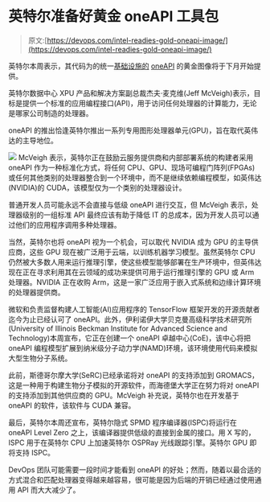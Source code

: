 # 英特尔准备好黄金 oneAPI 工具包

> 原文:[https://devops.com/intel-readies-gold-oneapi-image/](https://devops.com/intel-readies-gold-oneapi-image/)

英特尔本周表示，其代码为的统一[基础设施的](https://devops.com/?s=infrastructure%20as%20code) [oneAPI](https://newsroom.intel.com/news/intel-xpu-vision-oneapi-server-gpu/#gs.ksmf3l) 的黄金图像将于下月开始提供。

英特尔数据中心 XPU 产品和解决方案副总裁杰夫·麦克维(Jeff McVeigh)表示，目标是提供一个标准的应用编程接口(API)，用于访问任何处理器的计算能力，无论是哪家公司制造的处理器。

oneAPI 的推出恰逢英特尔推出一系列专用图形处理器单元(GPU)，旨在取代英伟达的主导地位。

![](../Images/3af724bd407e10088a7d41d7527b8dcc.png) McVeigh 表示，英特尔正在鼓励云服务提供商和内部部署系统的构建者采用 oneAPI 作为一种标准化方式，将任何 CPU、GPU、现场可编程门阵列(FPGAs)或任何其他类别的处理器整合到一个环境中，而不是继续依赖编程模型，如英伟达(NVIDIA)的 CUDA，该模型仅为一个类别的处理器设计。

普通开发人员可能永远不会直接与低级 oneAPI 进行交互，但 McVeigh 表示，处理器级别的一组标准 API 最终应该有助于降低 IT 的总成本，因为开发人员可以通过他们的应用程序调用多种处理器。

当然，英特尔也将 oneAPI 视为一个机会，可以取代 NVIDIA 成为 GPU 的主导供应商，这些 GPU 现在被广泛用于云端，以训练机器学习模型。虽然英特尔 CPU 仍然被大多数人用来运行推理引擎，使这些模型能够部署在生产环境中，但英伟达现在正在寻求利用其在云领域的成功来提供可用于运行推理引擎的 GPU 或 Arm 处理器。NVIDIA 正在收购 Arm，这是一家广泛应用于嵌入式系统和边缘计算环境的处理器提供商。

微软和负责监督构建人工智能(AI)应用程序的 TensorFlow 框架开发的开源贡献者迄今为止已经认可了 oneAPI。此外，伊利诺伊大学贝克曼高级科学技术研究所(University of Illinois Beckman Institute for Advanced Science and Technology)本周宣布，它正在创建一个 oneAPI 卓越中心(CoE)，该中心将把 oneAPI 编程模型扩展到纳米级分子动力学(NAMD)环境，该环境使用代码来模拟大型生物分子系统。

此前，斯德哥尔摩大学(SeRC)已经承诺将对 oneAPI 的支持添加到 GROMACS，这是一种用于构建生物分子模拟的开源软件，而海德堡大学正在努力将对 oneAPI 的支持添加到其他供应商的 GPU。McVeigh 补充说，英特尔也在开发基于 oneAPI 的软件，该软件与 CUDA 兼容。

最后，英特尔本周还宣布，英特尔隐式 SPMD 程序编译器(ISPC)将运行在 oneAPI Level Zero 之上，该编译器提供低级的直接到金属的接口。用 X 写的，ISPC 用于在英特尔 CPU 上加速英特尔 OSPRay 光线跟踪引擎。英特尔 GPU 即将支持 ISPC。

DevOps 团队可能需要一段时间才能看到 oneAPI 的好处；然而，随着以最合适的方式混合和匹配处理器变得越来越容易，很可能是因为后端的开销已经通过使用通用 API 而大大减少了。